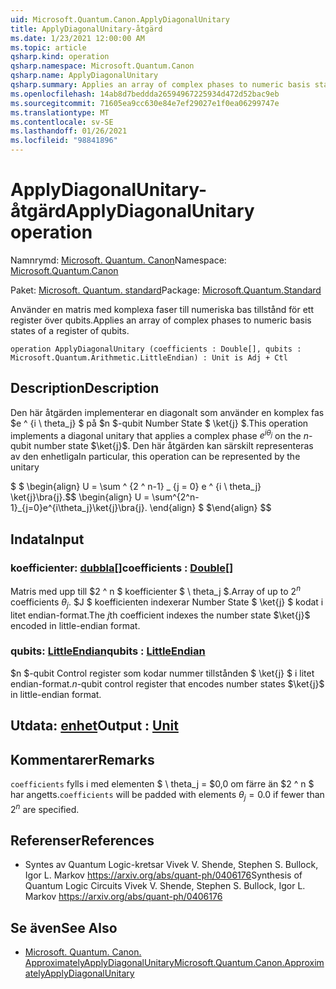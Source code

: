 ```yaml
---
uid: Microsoft.Quantum.Canon.ApplyDiagonalUnitary
title: ApplyDiagonalUnitary-åtgärd
ms.date: 1/23/2021 12:00:00 AM
ms.topic: article
qsharp.kind: operation
qsharp.namespace: Microsoft.Quantum.Canon
qsharp.name: ApplyDiagonalUnitary
qsharp.summary: Applies an array of complex phases to numeric basis states of a register of qubits.
ms.openlocfilehash: 14ab8d7beddda26594967225934d472d52bac9eb
ms.sourcegitcommit: 71605ea9cc630e84e7ef29027e1f0ea06299747e
ms.translationtype: MT
ms.contentlocale: sv-SE
ms.lasthandoff: 01/26/2021
ms.locfileid: "98841896"
---
```

# <a name="applydiagonalunitary-operation"></a><span data-ttu-id="b7d4f-102">ApplyDiagonalUnitary-åtgärd</span><span class="sxs-lookup"><span data-stu-id="b7d4f-102">ApplyDiagonalUnitary operation</span></span>

<span data-ttu-id="b7d4f-103">Namnrymd: [Microsoft. Quantum. Canon](xref:Microsoft.Quantum.Canon)</span><span class="sxs-lookup"><span data-stu-id="b7d4f-103">Namespace: [Microsoft.Quantum.Canon](xref:Microsoft.Quantum.Canon)</span></span>

<span data-ttu-id="b7d4f-104">Paket: [Microsoft. Quantum. standard](https://nuget.org/packages/Microsoft.Quantum.Standard)</span><span class="sxs-lookup"><span data-stu-id="b7d4f-104">Package: [Microsoft.Quantum.Standard](https://nuget.org/packages/Microsoft.Quantum.Standard)</span></span>


<span data-ttu-id="b7d4f-105">Använder en matris med komplexa faser till numeriska bas tillstånd för ett register över qubits.</span><span class="sxs-lookup"><span data-stu-id="b7d4f-105">Applies an array of complex phases to numeric basis states of a register of qubits.</span></span>

```qsharp
operation ApplyDiagonalUnitary (coefficients : Double[], qubits : Microsoft.Quantum.Arithmetic.LittleEndian) : Unit is Adj + Ctl
```


## <a name="description"></a><span data-ttu-id="b7d4f-106">Description</span><span class="sxs-lookup"><span data-stu-id="b7d4f-106">Description</span></span>

<span data-ttu-id="b7d4f-107">Den här åtgärden implementerar en diagonalt som använder en komplex fas $e ^ {i \ theta_j} $ på $n $-qubit Number State $ \ket{j} $.</span><span class="sxs-lookup"><span data-stu-id="b7d4f-107">This operation implements a diagonal unitary that applies a complex phase $e^{i \theta_j}$ on the $n$-qubit number state $\ket{j}$.</span></span>
<span data-ttu-id="b7d4f-108">Den här åtgärden kan särskilt representeras av den enhetliga</span><span class="sxs-lookup"><span data-stu-id="b7d4f-108">In particular, this operation can be represented by the unitary</span></span>

<span data-ttu-id="b7d4f-109">$ $ \begin{align} U = \sum ^ {2 ^ n-1} _ {j = 0} e ^ {i \ theta_j} \ket{j}\bra{j}.</span><span class="sxs-lookup"><span data-stu-id="b7d4f-109">$$ \begin{align} U = \sum^{2^n-1}_{j=0}e^{i\theta_j}\ket{j}\bra{j}.</span></span>
<span data-ttu-id="b7d4f-110">\end{align} $ $</span><span class="sxs-lookup"><span data-stu-id="b7d4f-110">\end{align} $$</span></span>

## <a name="input"></a><span data-ttu-id="b7d4f-111">Indata</span><span class="sxs-lookup"><span data-stu-id="b7d4f-111">Input</span></span>

### <a name="coefficients--double"></a><span data-ttu-id="b7d4f-112">koefficienter: [dubbla](xref:microsoft.quantum.lang-ref.double)[]</span><span class="sxs-lookup"><span data-stu-id="b7d4f-112">coefficients : [Double](xref:microsoft.quantum.lang-ref.double)[]</span></span>

<span data-ttu-id="b7d4f-113">Matris med upp till $2 ^ n $ koefficienter $ \ theta_j $.</span><span class="sxs-lookup"><span data-stu-id="b7d4f-113">Array of up to $2^n$ coefficients $\theta_j$.</span></span> <span data-ttu-id="b7d4f-114">$J $ koefficienten indexerar Number State $ \ket{j} $ kodat i litet endian-format.</span><span class="sxs-lookup"><span data-stu-id="b7d4f-114">The $j$th coefficient indexes the number state $\ket{j}$ encoded in little-endian format.</span></span>


### <a name="qubits--littleendian"></a><span data-ttu-id="b7d4f-115">qubits: [LittleEndian](xref:Microsoft.Quantum.Arithmetic.LittleEndian)</span><span class="sxs-lookup"><span data-stu-id="b7d4f-115">qubits : [LittleEndian](xref:Microsoft.Quantum.Arithmetic.LittleEndian)</span></span>

<span data-ttu-id="b7d4f-116">$n $-qubit Control register som kodar nummer tillstånden $ \ket{j} $ i litet endian-format.</span><span class="sxs-lookup"><span data-stu-id="b7d4f-116">$n$-qubit control register that encodes number states $\ket{j}$ in little-endian format.</span></span>



## <a name="output--unit"></a><span data-ttu-id="b7d4f-117">Utdata: [enhet](xref:microsoft.quantum.lang-ref.unit)</span><span class="sxs-lookup"><span data-stu-id="b7d4f-117">Output : [Unit](xref:microsoft.quantum.lang-ref.unit)</span></span>



## <a name="remarks"></a><span data-ttu-id="b7d4f-118">Kommentarer</span><span class="sxs-lookup"><span data-stu-id="b7d4f-118">Remarks</span></span>

<span data-ttu-id="b7d4f-119">`coefficients` fylls i med elementen $ \ theta_j = $0,0 om färre än $2 ^ n $ har angetts.</span><span class="sxs-lookup"><span data-stu-id="b7d4f-119">`coefficients` will be padded with elements $\theta_j = 0.0$ if fewer than $2^n$ are specified.</span></span>

## <a name="references"></a><span data-ttu-id="b7d4f-120">Referenser</span><span class="sxs-lookup"><span data-stu-id="b7d4f-120">References</span></span>

- <span data-ttu-id="b7d4f-121">Syntes av Quantum Logic-kretsar Vivek V. Shende, Stephen S. Bullock, Igor L. Markov https://arxiv.org/abs/quant-ph/0406176</span><span class="sxs-lookup"><span data-stu-id="b7d4f-121">Synthesis of Quantum Logic Circuits Vivek V. Shende, Stephen S. Bullock, Igor L. Markov https://arxiv.org/abs/quant-ph/0406176</span></span>

## <a name="see-also"></a><span data-ttu-id="b7d4f-122">Se även</span><span class="sxs-lookup"><span data-stu-id="b7d4f-122">See Also</span></span>

- [<span data-ttu-id="b7d4f-123">Microsoft. Quantum. Canon. ApproximatelyApplyDiagonalUnitary</span><span class="sxs-lookup"><span data-stu-id="b7d4f-123">Microsoft.Quantum.Canon.ApproximatelyApplyDiagonalUnitary</span></span>](xref:Microsoft.Quantum.Canon.ApproximatelyApplyDiagonalUnitary)
